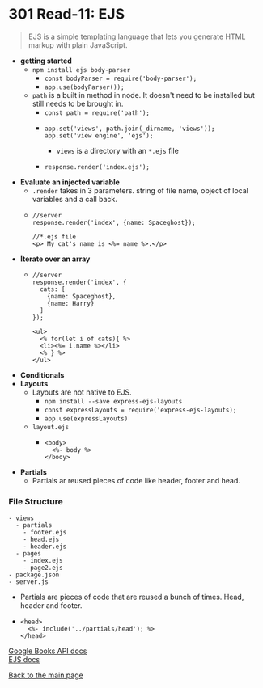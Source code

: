 # 301 Read-11: EJS

> EJS is a simple templating language that lets you generate HTML markup with plain JavaScript.

+ **getting started**
  + `npm install ejs body-parser`
    + `const bodyParser = require('body-parser');`
    + `app.use(bodyParser());`
  + `path` is a built in method in node.  It doesn't need to be installed but still needs to be brought in.
    + `const path = require('path');`
    + ```
      app.set('views', path.join(_dirname, 'views'));
      app.set('view engine', 'ejs');
      ```
      + `views` is a directory with an `*.ejs` file
    + ```
      response.render('index.ejs');
      ```  
+ **Evaluate an injected variable**
  + `.render` takes in 3 parameters. string of file name, object of local variables and a call back.
  + ```
    //server
    response.render('index', {name: Spaceghost});
    ```
    ```
    //*.ejs file
    <p> My cat's name is <%= name %>.</p>
    ```
+ **Iterate over an array**
  + ```
    //server
    response.render('index', {
      cats: [
        {name: Spaceghost},
        {name: Harry}
      ]
    });
    ```
    ```
    <ul>
      <% for(let i of cats){ %>
      <li><%= i.name %></li>
      <% } %>
    </ul>
    ```
+ **Conditionals**
  <!-- + ```
    <ul>
      <% for(let i of cats){ %>
        <% if(i.name === 'Spaceshost'){%>
          <li>Here is the loaf, <%= i.name %></li>
        <% }else{ %>
          <li>It's Mr. <%= i.name %></li>
        <% } %>
      <% } %>
    </ul>
    ``` -->
+ **Layouts**
  + Layouts are not native to EJS.  
    + `npm install --save express-ejs-layouts`
    + `const expressLayouts = require('express-ejs-layouts);`
    + `app.use(expressLayouts)`
  + `layout.ejs`
    + ```
      <body>
        <%- body %>
      </body>
      ```
+ **Partials**
   + Partials ar reused pieces of code like header, footer and head.

### File Structure 
```
- views
  - partials
    - footer.ejs
    - head.ejs
    - header.ejs
  - pages
    - index.ejs
    - page2.ejs
- package.json
- server.js
```
+ Partials are pieces of code that are reused a bunch of times.  Head, header and footer.
+ ```
  <head>
    <%- include('../partials/head'); %>
  </head>
  ```


[Google Books API docs](https://developers.google.com/books/docs/v1/using#WorkingVolumes)<br>
[EJS docs](https://ejs.co/)<br>



[Back to the main page](../README.md) 
